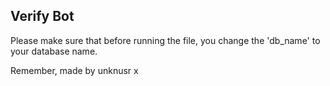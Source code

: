 ## Verify Bot

Please make sure that before running the file, you change the 'db_name' to your database name. 

Remember, made by unknusr x